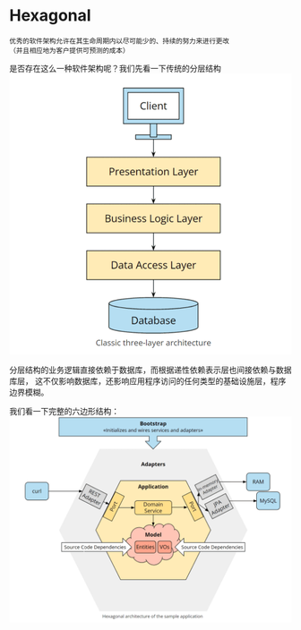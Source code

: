 # Hexagonal

```
优秀的软件架构允许在其生命周期内以尽可能少的、持续的努力来进行更改
（并且相应地为客户提供可预测的成本）
```

是否存在这么一种软件架构呢？我们先看一下传统的分层结构
![classic_layered_architecture](image/classic_layered_architecture.png)

分层结构的业务逻辑直接依赖于数据库，而根据递性依赖表示层也间接依赖与数据库层，
这不仅影响数据库，还影响应用程序访问的任何类型的基础设施层，程序边界模糊。

我们看一下完整的六边形结构：
![hexagonal_architecture](image/hexagonal_architecture.png)
